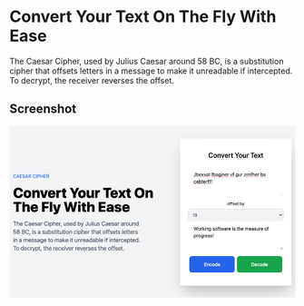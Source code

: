 # Convert Your Text On The Fly With Ease

The Caesar Cipher, used by Julius Caesar around 58 BC, is a substitution cipher that offsets letters in a message to make it unreadable if intercepted. To decrypt, the receiver reverses the offset.

## Screenshot

![Screenshot](/screenshot.png?raw=true "Convert Your Text")
